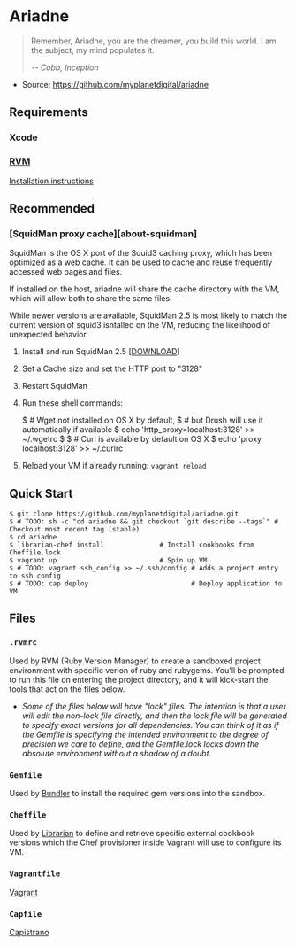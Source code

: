 Ariadne
=======

> Remember, Ariadne, you are the dreamer, you build this world. I am the
> subject, my mind populates it.
>
> *-- Cobb, Inception*

 * Source: https://github.com/myplanetdigital/ariadne

Requirements
------------

### Xcode

### [RVM][about-rvm]

[Installation instructions][install-rvm]

Recommended
-----------

### [SquidMan proxy cache][about-squidman]

SquidMan is the OS X port of the Squid3 caching proxy, which has been
optimized as a web cache. It can be used to cache and reuse frequently
accessed web pages and files.

If installed on the host, ariadne will share the cache directory with
the VM, which will allow both to share the same files.

While newer versions are available, SquidMan 2.5 is most likely to
match the current version of squid3 isntalled on the VM, reducing the
likelihood of unexpected behavior.

  1. Install and run SquidMan 2.5 [[DOWNLOAD][download-squid]]
  2. Set a Cache size and set the HTTP port to "3128"
  3. Restart SquidMan
  4. Run these shell commands:

     $ # Wget not installed on OS X by default,
     $ # but Drush will use it automatically if available
     $ echo 'http_proxy=localhost:3128' >> ~/.wgetrc
     $
     $ # Curl is available by default on OS X
     $ echo 'proxy localhost:3128' >> ~/.curlrc

  5. Reload your VM if already running: `vagrant reload`

Quick Start
-----------

    $ git clone https://github.com/myplanetdigital/ariadne.git
    $ # TODO: sh -c "cd ariadne && git checkout `git describe --tags`" # Checkout most recent tag (stable)
    $ cd ariadne
    $ librarian-chef install              # Install cookbooks from Cheffile.lock
    $ vagrant up                          # Spin up VM
    $ # TODO: vagrant ssh_config >> ~/.ssh/config # Adds a project entry to ssh config
    $ # TODO: cap deploy                          # Deploy application to VM

Files
-----

### `.rvmrc`

Used by RVM (Ruby Version Manager) to create a sandboxed project
environment with specific verion of ruby and rubygems. You'll be
prompted to run this file on entering the project directory, and it
will kick-start the tools that act on the files below.

 * *Some of the files below will have "lock" files. The intention is that
   a user will edit the non-lock file directly, and then the lock file
   will be generated to specify exact versions for all dependencies. You
   can think of it as if the Gemfile is specifying the intended environment
   to the degree of precision we care to define, and the Gemfile.lock locks
   down the absolute environment without a shadow of a doubt.*

### `Gemfile`

Used by [Bundler][about-bundler] to install the required gem versions
into the sandbox.

### `Cheffile`

Used by [Librarian][about-lib] to define and retrieve specific external
cookbook versions which the Chef provisioner inside Vagrant will use to
configure its VM.

### `Vagrantfile`

[Vagrant][about-vagrant]

### `Capfile`

[Capistrano][about-cap]

   [about-rvm]:     <http://beginrescueend.com/>
   [about-bundler]: <http://gembundler.com/>
   [about-lib]:     <https://github.com/applicationsonline/librarian>
   [about-vagrant]: <http://vagrantup.com/>
   [about-cap]:     <https://github.com/capistrano/capistrano/wiki>
   [install-rvm]:   <http://beginrescueend.com/rvm/install/>
   [download-squid]: <http://web.me.com/adg/downloads/SquidMan2.5.dmg>

